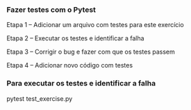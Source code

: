 ### Fazer testes com o Pytest

Etapa 1 – Adicionar um arquivo com testes para este exercício

Etapa 2 – Executar os testes e identificar a falha

Etapa 3 – Corrigir o bug e fazer com que os testes passem

Etapa 4 – Adicionar novo código com testes

### Para executar os testes e identificar a falha
pytest test_exercise.py